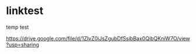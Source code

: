 # linktest
temp test

https://drive.google.com/file/d/1ZIvZ0iJsZgubDfSsibBax0QibQKniW7O/view?usp=sharing


